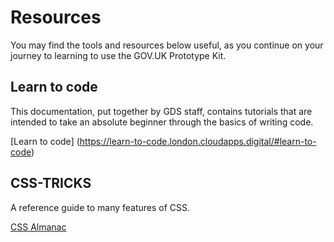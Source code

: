 # Resources

You may find the tools and resources below useful, as you continue on your journey to learning to use the GOV.UK Prototype Kit.

## Learn to code

This documentation, put together by GDS staff, contains tutorials that are intended to take an absolute beginner through the basics of writing code.

[Learn to code] (https://learn-to-code.london.cloudapps.digital/#learn-to-code)

## CSS-TRICKS

A reference guide to many features of CSS.

[CSS Almanac](https://css-tricks.com/almanac/)

